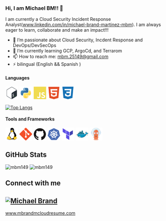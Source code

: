 ### Hi, I am Michael BM!! 👋

<!--
**mbm149/mbm149** is a ✨ _special_ ✨ repository because its `README.md` (this file) appears on your GitHub profile.
-->
I am currently a Cloud Security Incident Response Analyst(www.linkedin.com/in/michael-brand-martinez-mbm). I am always eager to learn, collaborate and make an impact!!!

- 🔭 I’m passionate about Cloud Security, Incdent Response and DevOps/DevSecOps 
- 🌱 I’m currently learning GCP, ArgoCd, and Terrarom
- 📫 How to reach me: mbm.25149@gmail.com
- ⚡ bilingual (English && Spanish ) 



#### Languages
<p>
    <img src="https://raw.githubusercontent.com/devicons/devicon/master/icons/bash/bash-original.svg" alt="linux" width="40" height="40"/> 
    <img src="https://raw.githubusercontent.com/devicons/devicon/master/icons/python/python-original.svg" alt="python" width="40" height="40"/>
    <img src="https://raw.githubusercontent.com/devicons/devicon/master/icons/javascript/javascript-plain.svg" alt="python" width="40" height="40"/>
    <img src="https://raw.githubusercontent.com/devicons/devicon/master/icons/html5/html5-plain.svg" alt="python" width="40" height="40"/>
    <img src="https://raw.githubusercontent.com/devicons/devicon/master/icons/css3/css3-plain.svg" alt="python" width="40" height="40"/>

</p>

[![Top Langs](https://github-readme-stats.vercel.app/api/top-langs/?username=mbm149&layout=compact&text_color=daf7dc&bg_color=151515)](https://github.com/mbm149/github-readme-stats)

#### Tools and Frameworks
<p>
    <img src="https://raw.githubusercontent.com/devicons/devicon/master/icons/linux/linux-original.svg" alt="linux" width="40" height="40"/>
    <img src="https://raw.githubusercontent.com/devicons/devicon/master/icons/git/git-original.svg" alt="python" width="40" height="40"/>
    <img src="https://raw.githubusercontent.com/devicons/devicon/master/icons/github/github-original.svg" alt="python" width="40" height="40"/>
    <img src="https://raw.githubusercontent.com/devicons/devicon/master/icons/kubernetes/kubernetes-plain.svg" alt="python" width="40" height="40"/>
    <img src="https://raw.githubusercontent.com/devicons/devicon/master/icons/terraform/terraform-original.svg" alt="python" width="40" height="40"/>
    <img src="https://raw.githubusercontent.com/devicons/devicon/master/icons/docker/docker-original.svg" alt="python" width="40" height="40"/>
    <img src="https://raw.githubusercontent.com/devicons/devicon/master/icons/argocd/argocd-original.svg" alt="python" width="40" height="40"/>
</p>


GitHub Stats
---
<img src="https://github-readme-stats.vercel.app/api?username=mbm149&show_icons=true&locale=en" alt="mbm149" />
<img src="https://github-readme-streak-stats.herokuapp.com/?user=mbm149&" alt="mbm149" />


Connect with me
---

<a href="www.linkedin.com/in/michael-brand-martinez-mbm" target="blank"><img align="center" src="https://raw.githubusercontent.com/rahuldkjain/github-profile-readme-generator/master/src/images/icons/Social/linked-in-alt.svg" alt="Michael Brand" height="30" width="40" /></a>
---
<a/>www.mbrandmcloudresume.com</a>

